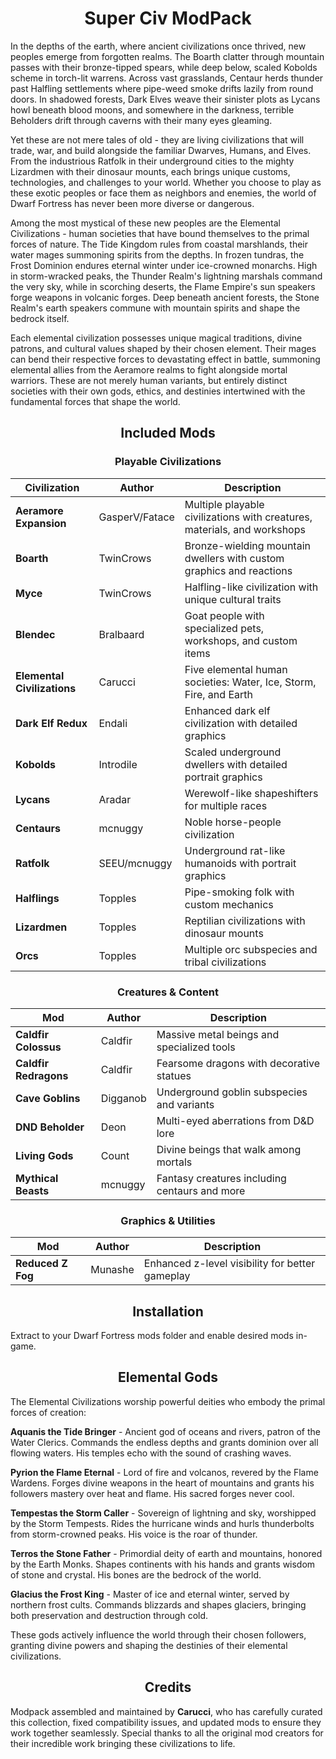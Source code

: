 <div align="center">

# Super Civ ModPack

</div>

In the depths of the earth, where ancient civilizations once thrived, new peoples emerge from forgotten realms. The Boarth clatter through mountain passes with their bronze-tipped spears, while deep below, scaled Kobolds scheme in torch-lit warrens. Across vast grasslands, Centaur herds thunder past Halfling settlements where pipe-weed smoke drifts lazily from round doors. In shadowed forests, Dark Elves weave their sinister plots as Lycans howl beneath blood moons, and somewhere in the darkness, terrible Beholders drift through caverns with their many eyes gleaming.

Yet these are not mere tales of old - they are living civilizations that will trade, war, and build alongside the familiar Dwarves, Humans, and Elves. From the industrious Ratfolk in their underground cities to the mighty Lizardmen with their dinosaur mounts, each brings unique customs, technologies, and challenges to your world. Whether you choose to play as these exotic peoples or face them as neighbors and enemies, the world of Dwarf Fortress has never been more diverse or dangerous.

Among the most mystical of these new peoples are the Elemental Civilizations - human societies that have bound themselves to the primal forces of nature. The Tide Kingdom rules from coastal marshlands, their water mages summoning spirits from the depths. In frozen tundras, the Frost Dominion endures eternal winter under ice-crowned monarchs. High in storm-wracked peaks, the Thunder Realm's lightning marshals command the very sky, while in scorching deserts, the Flame Empire's sun speakers forge weapons in volcanic forges. Deep beneath ancient forests, the Stone Realm's earth speakers commune with mountain spirits and shape the bedrock itself.

Each elemental civilization possesses unique magical traditions, divine patrons, and cultural values shaped by their chosen element. Their mages can bend their respective forces to devastating effect in battle, summoning elemental allies from the Aeramore realms to fight alongside mortal warriors. These are not merely human variants, but entirely distinct societies with their own gods, ethics, and destinies intertwined with the fundamental forces that shape the world.

<div align="center">

## Included Mods

</div>

<div align="center">

### Playable Civilizations

</div>

| Civilization | Author | Description |
|--------------|--------|--------------|
| **Aeramore Expansion** | GasperV/Fatace | Multiple playable civilizations with creatures, materials, and workshops |
| **Boarth** | TwinCrows | Bronze-wielding mountain dwellers with custom graphics and reactions |
| **Myce** | TwinCrows | Halfling-like civilization with unique cultural traits |
| **Blendec** | Bralbaard | Goat people with specialized pets, workshops, and custom items |
| **Elemental Civilizations** | Carucci | Five elemental human societies: Water, Ice, Storm, Fire, and Earth |
| **Dark Elf Redux** | Endali | Enhanced dark elf civilization with detailed graphics |
| **Kobolds** | Introdile | Scaled underground dwellers with detailed portrait graphics |
| **Lycans** | Aradar | Werewolf-like shapeshifters for multiple races |
| **Centaurs** | mcnuggy | Noble horse-people civilization |
| **Ratfolk** | SEEU/mcnuggy | Underground rat-like humanoids with portrait graphics |
| **Halflings** | Topples | Pipe-smoking folk with custom mechanics |
| **Lizardmen** | Topples | Reptilian civilizations with dinosaur mounts |
| **Orcs** | Topples | Multiple orc subspecies and tribal civilizations |

<div align="center">

### Creatures & Content

</div>

| Mod | Author | Description |
|-----|--------|--------------|
| **Caldfir Colossus** | Caldfir | Massive metal beings and specialized tools |
| **Caldfir Redragons** | Caldfir | Fearsome dragons with decorative statues |
| **Cave Goblins** | Digganob | Underground goblin subspecies and variants |
| **DND Beholder** | Deon | Multi-eyed aberrations from D&D lore |
| **Living Gods** | Count | Divine beings that walk among mortals |
| **Mythical Beasts** | mcnuggy | Fantasy creatures including centaurs and more |

<div align="center">

### Graphics & Utilities

</div>

| Mod | Author | Description |
|-----|--------|--------------|
| **Reduced Z Fog** | Munashe | Enhanced z-level visibility for better gameplay |

<div align="center">

## Installation

</div>

Extract to your Dwarf Fortress mods folder and enable desired mods in-game.

<div align="center">

## Elemental Gods

</div>

The Elemental Civilizations worship powerful deities who embody the primal forces of creation:

**Aquanis the Tide Bringer** - Ancient god of oceans and rivers, patron of the Water Clerics. Commands the endless depths and grants dominion over all flowing waters. His temples echo with the sound of crashing waves.

**Pyrion the Flame Eternal** - Lord of fire and volcanos, revered by the Flame Wardens. Forges divine weapons in the heart of mountains and grants his followers mastery over heat and flame. His sacred forges never cool.

**Tempestas the Storm Caller** - Sovereign of lightning and sky, worshipped by the Storm Tempests. Rides the hurricane winds and hurls thunderbolts from storm-crowned peaks. His voice is the roar of thunder.

**Terros the Stone Father** - Primordial deity of earth and mountains, honored by the Earth Monks. Shapes continents with his hands and grants wisdom of stone and crystal. His bones are the bedrock of the world.

**Glacius the Frost King** - Master of ice and eternal winter, served by northern frost cults. Commands blizzards and shapes glaciers, bringing both preservation and destruction through cold.

These gods actively influence the world through their chosen followers, granting divine powers and shaping the destinies of their elemental civilizations.



<div align="center">

## Credits

</div>

Modpack assembled and maintained by **Carucci**, who has carefully curated this collection, fixed compatibility issues, and updated mods to ensure they work together seamlessly. Special thanks to all the original mod creators for their incredible work bringing these civilizations to life.